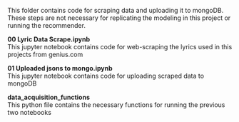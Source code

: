 This folder contains code for scraping data and uploading it to mongoDB. These steps
are not necessary for replicating the modeling in this project or running the recommender.

**00 Lyric Data Scrape.ipynb**  
This jupyter notebook contains code for web-scraping the lyrics used in this projects from genius.com 

**01 Uploaded jsons to mongo.ipynb**  
This jupyter notebook contains code for uploading scraped data to mongoDB

**data_acquisition_functions**  
This python file contains the necessary functions for running the previous two notebooks  

